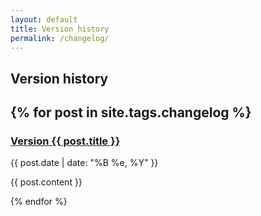 ```yaml
---
layout: default
title: Version history
permalink: /changelog/
---
```


## Version history
{% for post in site.tags.changelog %}
---
<article>
<a href="{{ post.url }}">
<h3>Version {{ post.title }}</h3>
</a>
<div class="date">
{{ post.date | date: "%B %e, %Y" }}
</div>

{{ post.content }}
</article>
{% endfor %}

